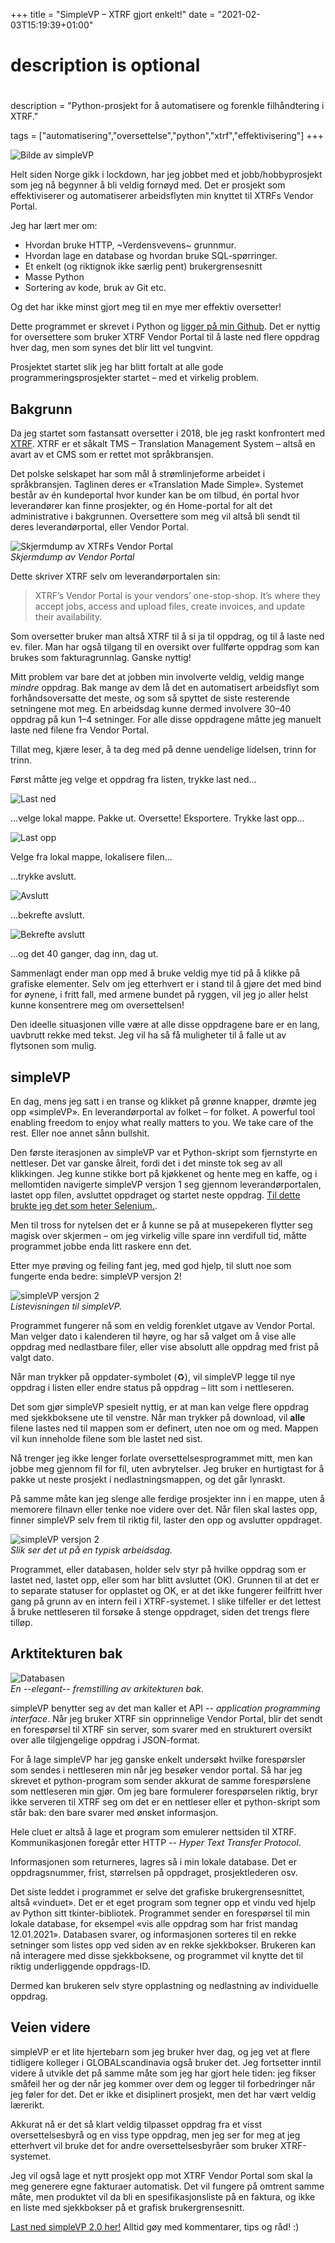 +++
title = "SimpleVP – XTRF gjort enkelt!"
date = "2021-02-03T15:19:39+01:00"

#
# description is optional
#
description = "Python-prosjekt for å automatisere og forenkle filhåndtering i XTRF."

tags = ["automatisering","oversettelse","python","xtrf","effektivisering"]
+++

![Bilde av simpleVP](/images/blogg/bloggpost_simplevp/intro.gif)

Helt siden Norge gikk i lockdown, har jeg jobbet med et jobb/hobbyprosjekt som jeg nå begynner å bli veldig fornøyd med. Det er prosjekt som effektiviserer og automatiserer arbeidsflyten min knyttet til XTRFs Vendor Portal.

Jeg har lært mer om:

* Hvordan bruke HTTP, \~Verdensvevens\~ grunnmur.
* Hvordan lage en database og hvordan bruke SQL-spørringer.
* Et enkelt (og riktignok ikke særlig pent) brukergrensesnitt
* Masse Python
* Sortering av kode, bruk av Git etc.

Og det har ikke minst gjort meg til en mye mer effektiv oversetter!

Dette programmet er skrevet i Python og [ligger på min Github](https://github.com/Oleham/simplevp). Det er nyttig for oversettere som bruker XTRF Vendor Portal til å laste ned flere oppdrag hver dag, men som synes det blir litt vel tungvint.

Prosjektet startet slik jeg har blitt fortalt at alle gode programmeringsprosjekter startet – med et virkelig problem.

## Bakgrunn

Da jeg startet som fastansatt oversetter i 2018, ble jeg raskt konfrontert med [XTRF](https://xtrf.eu). 
XTRF er et såkalt TMS – Translation Management System – altså en avart av et CMS som er rettet mot språkbransjen. 

Det polske selskapet har som mål å strømlinjeforme arbeidet i språkbransjen. Taglinen deres er «Translation Made Simple». Systemet består av én kundeportal hvor kunder kan be om tilbud, én portal hvor leverandører kan finne prosjekter, og én Home-portal for alt det administrative i bakgrunnen. 
Oversettere som meg vil altså bli sendt til deres leverandørportal, eller Vendor Portal.

![Skjermdump av XTRFs Vendor Portal](/images/blogg/bloggpost_simplevp/vendorportal.jpg)  
*Skjermdump av Vendor Portal*

Dette skriver XTRF selv om leverandørportalen sin:
> XTRF’s Vendor Portal is your vendors’ one-stop-shop.
It’s where they accept jobs, access and upload files,
create invoices, and update their availability.

Som oversetter bruker man altså XTRF til å si ja til oppdrag, og til å laste ned ev. filer. Man har også tilgang til en oversikt over fullførte oppdrag som kan brukes som fakturagrunnlag. Ganske nyttig!

Mitt problem var bare det at jobben min involverte veldig, veldig mange *mindre* oppdrag. 
Bak mange av dem lå det en automatisert arbeidsflyt som forhåndsoversatte det meste, og som så spyttet de siste resterende setningene mot meg. En arbeidsdag kunne dermed involvere 30–40 oppdrag på kun 1–4 setninger. For alle disse oppdragene måtte jeg manuelt laste ned filene fra Vendor Portal.

Tillat meg, kjære leser, å ta deg med på denne uendelige lidelsen, trinn for trinn. 

Først måtte jeg velge et oppdrag fra listen, trykke last ned…

![Last ned](/images/blogg/bloggpost_simplevp/xtrf_vendorportal_dl_button.JPG)

…velge lokal mappe. Pakke ut. Oversette! Eksportere. Trykke last opp…

![Last opp](/images/blogg/bloggpost_simplevp/xtrf_vendorportal_ul_button.jpg)

Velge fra lokal mappe, lokalisere filen…

…trykke avslutt.

![Avslutt](/images/blogg/bloggpost_simplevp/xtrf_finish_button.jpg)

…bekrefte avslutt.

![Bekrefte avslutt](/images/blogg/bloggpost_simplevp/xtrf_finish_button2.jpg)

…og det 40 ganger, dag inn, dag ut.

Sammenlagt ender man opp med å bruke veldig mye tid på å klikke på grafiske elementer. Selv om jeg etterhvert er i stand til å gjøre det med bind for øynene, i fritt fall, med armene bundet på ryggen, vil jeg jo aller helst kunne konsentrere meg om oversettelsen! 

Den ideelle situasjonen ville være at alle disse oppdragene bare er en lang, uavbrutt rekke med tekst.
Jeg vil ha så få muligheter til å falle ut av flytsonen som mulig.

## simpleVP

En dag, mens jeg satt i en transe og klikket på grønne knapper, drømte jeg opp «simpleVP». En leverandørportal av folket – for folket. A powerful tool enabling freedom to enjoy what really matters to you. We take care of the rest. Eller noe annet sånn bullshit.

Den første iterasjonen av simpleVP var et Python-skript som fjernstyrte en nettleser. Det var ganske ålreit, fordi det i det minste tok seg av all klikkingen. Jeg kunne stikke bort på kjøkkenet og hente meg en kaffe, og i mellomtiden navigerte simpleVP versjon 1 seg gjennom leverandørportalen, lastet opp filen, avsluttet oppdraget og startet neste oppdrag. [Til dette brukte jeg det som heter Selenium.](https://www.selenium.dev/).

Men til tross for nytelsen det er å kunne se på at musepekeren flytter seg magisk over skjermen – om jeg virkelig ville spare inn verdifull tid, måtte programmet jobbe enda litt raskere enn det.

Etter mye prøving og feiling fant jeg, med god hjelp, til slutt noe som fungerte enda bedre: simpleVP versjon 2!

![simpleVP versjon 2](/images/blogg/bloggpost_simplevp/simplevp_list_view.jpg)  
*Listevisningen til simpleVP.*

Programmet fungerer nå som en veldig forenklet utgave av Vendor Portal. Man velger dato i kalenderen til høyre, og har så valget om å vise alle oppdrag med nedlastbare filer, eller vise absolutt alle oppdrag med frist på valgt dato.

Når man trykker på oppdater-symbolet (♻️), vil simpleVP legge til nye oppdrag i listen eller endre status på oppdrag – litt som i nettleseren.

Det som gjør simpleVP spesielt nyttig, er at man kan velge flere oppdrag med sjekkboksene ute til venstre. Når man trykker på download, vil **alle** filene lastes ned til mappen som er definert, uten noe om og med. Mappen vil kun inneholde filene som ble lastet ned sist.

Nå trenger jeg ikke lenger forlate oversettelsesprogrammet mitt, men kan jobbe meg gjennom fil for fil, uten avbrytelser. Jeg bruker en hurtigtast for å pakke ut neste prosjekt i nedlastningsmappen, og det går lynraskt.

På samme måte kan jeg slenge alle ferdige prosjekter inn i en mappe, uten å memorere filnavn eller tenke noe videre over det. Når filen skal lastes opp, finner simpleVP selv frem til riktig fil, laster den opp og avslutter oppdraget.

![simpleVP versjon 2](/images/blogg/bloggpost_simplevp/simplevp_list_status.JPG)  
*Slik ser det ut på en typisk arbeidsdag.*

Programmet, eller databasen, holder selv styr på hvilke oppdrag som er lastet ned, lastet opp, eller som har blitt avsluttet (OK). Grunnen til at det er to separate statuser for opplastet og OK, er at det ikke fungerer feilfritt hver gang på grunn av en intern feil i XTRF-systemet. I slike tilfeller er det lettest å bruke nettleseren til forsøke å stenge oppdraget, siden det trengs flere tilløp.

## Arktitekturen bak

![Databasen](/images/blogg/bloggpost_simplevp/sVP_explanation.png)  
*En --elegant-- fremstilling av arkitekturen bak.*

simpleVP benytter seg av det man kaller et API -- *application programming interface*. Når jeg bruker XTRF sin opprinnelige Vendor Portal, blir det sendt en forespørsel til XTRF sin server, som svarer med en strukturert oversikt over alle tilgjengelige oppdrag i JSON-format.

For å lage simpleVP har jeg ganske enkelt undersøkt hvilke forespørsler som sendes i nettleseren min når jeg besøker vendor portal. Så har jeg skrevet et python-program som sender akkurat de samme forespørslene som nettleseren min gjør.
Om jeg bare formulerer forespørselen riktig, bryr ikke serveren til XTRF seg om det er en nettleser eller et python-skript som står bak: den bare svarer med ønsket informasjon.

Hele cluet er altså å lage et program som emulerer nettsiden til XTRF. Kommunikasjonen foregår etter HTTP -- *Hyper Text Transfer Protocol*. 

Informasjonen som returneres, lagres så i min lokale database. Det er oppdragsnummer, frist, størrelsen på oppdraget, prosjektlederen osv. 

Det siste leddet i programmet er selve det grafiske brukergrensesnittet, altså «vinduet». Det er et eget program som tegner opp et vindu ved hjelp av Python sitt tkinter-bibliotek. Programmet sender en forespørsel til min lokale database, for eksempel «vis alle oppdrag som har frist mandag 12.01.2021». Databasen svarer, og informasjonen sorteres til en rekke setninger som listes opp ved siden av en rekke sjekkbokser. Brukeren kan nå interagere med disse sjekkboksene, og programmet vil knytte det til riktig underliggende oppdrags-ID.

Dermed kan brukeren selv styre opplastning og nedlastning av individuelle oppdrag.

## Veien videre

simpleVP er et lite hjertebarn som jeg bruker hver dag, og jeg vet at flere tidligere kolleger i GLOBALscandinavia også bruker det. Jeg fortsetter inntil videre å utvikle det på samme måte som jeg har gjort hele tiden: jeg fikser småfeil her og der når jeg kommer over dem og legger til forbedringer når jeg føler for det. Det er ikke et disiplinert prosjekt, men det har vært veldig lærerikt.

Akkurat nå er det så klart veldig tilpasset oppdrag fra et visst oversettelsesbyrå og en viss type oppdrag, men jeg ser for meg at jeg etterhvert vil bruke det for andre oversettelsesbyråer som bruker XTRF-systemet.

Jeg vil også lage et nytt prosjekt opp mot XTRF Vendor Portal som skal la meg generere egne fakturaer automatisk. Det vil fungere på omtrent samme måte, men produktet vil da bli en spesifikasjonsliste på en faktura, og ikke en liste med sjekkbokser på et grafisk brukergrensesnitt.

[Last ned simpleVP 2.0 her!](https://github.com/Oleham/simplevp) Alltid gøy med kommentarer, tips og råd! :)
